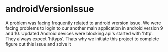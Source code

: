# androidVersionIssue
A problem was facing frequently related to android vrersion issue. We were facing problems to login to our another main application in android version 9 and 10. Updated Android devices were blocking api's started with 'http'. They always expect 'httyps'. Thats why we initiate this project to complete figure out this issue and solve it

